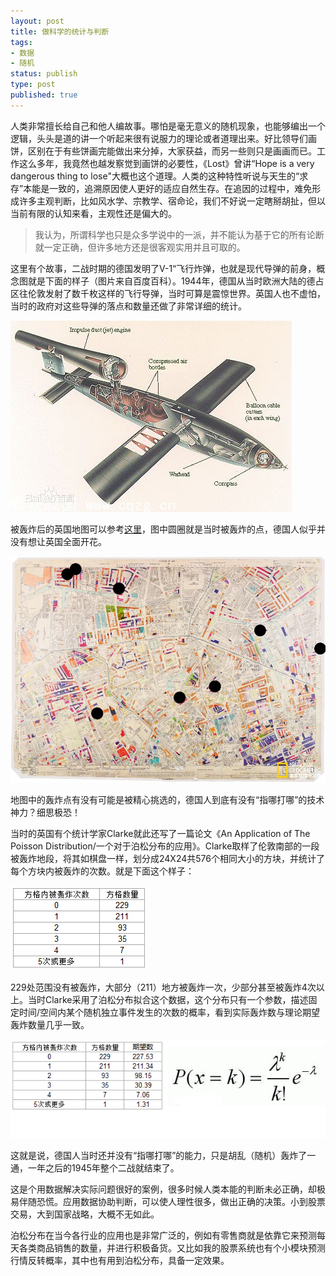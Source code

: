 ```yaml
--- 
layout: post
title: 做科学的统计与判断
tags: 
- 数据
- 随机
status: publish
type: post
published: true
---
```


人类非常擅长给自己和他人编故事。哪怕是毫无意义的随机现象，也能够编出一个逻辑，头头是道的讲一个听起来很有说服力的理论或者道理出来。好比领导们画饼，区别在于有些饼画完能做出来分掉，大家获益，而另一些则只是画画而已。工作这么多年，我竟然也越发察觉到画饼的必要性，《Lost》曾讲“Hope is a very dangerous thing to lose"大概也这个道理。人类的这种特性听说与天生的“求存”本能是一致的，追溯原因使人更好的适应自然生存。在追因的过程中，难免形成许多主观判断，比如风水学、宗教学、宿命论，我们不好说一定瞎掰胡扯，但以当前有限的认知来看，主观性还是偏大的。

>我认为，所谓科学也只是众多学说中的一派，并不能认为基于它的所有论断就一定正确，但许多地方还是很客观实用并且可取的。

这里有个故事，二战时期的德国发明了V-1“飞行炸弹，也就是现代导弹的前身，概念图就是下面的样子（图片来自百度百科）。1944年，德国从当时欧洲大陆的德占区往伦敦发射了数千枚这样的飞行导弹，当时可算是震惊世界。英国人也不虚怕，当时的政府对这些导弹的落点和数量还做了非常详细的统计。

<img src="/upload/pic/pois_1.jpg"/>

被轰炸后的英国地图可以参考[这里](http://www.nationalgeographic.com.cn/photography/galleries/3075.html "二战时伦敦大轰炸全貌再现")，图中圆圈就是当时被轰炸的点，德国人似乎并没有想让英国全面开花。

<img src="/upload/pic/pois_2.jpg"/>

地图中的轰炸点有没有可能是被精心挑选的，德国人到底有没有“指哪打哪”的技术神力？细思极恐！

当时的英国有个统计学家Clarke就此还写了一篇论文《An Application of The Poisson Distribution/一个对于泊松分布的应用》。Clarke取样了伦敦南部的一段被轰炸地段，将其如棋盘一样，划分成24X24共576个相同大小的方块，并统计了每个方块内被轰炸的次数。就是下面这个样子：

<img src="/upload/pic/pois_3.PNG"/>

229处范围没有被轰炸，大部分（211）地方被轰炸一次，少部分甚至被轰炸4次以上。当时Clarke采用了泊松分布拟合这个数据，这个分布只有一个参数，描述固定时间/空间内某个随机独立事件发生的次数的概率，看到实际轰炸数与理论期望轰炸数量几乎一致。

<img src="/upload/pic/pois_4.PNG"/>

这就是说，德国人当时还并没有“指哪打哪”的能力，只是胡乱（随机）轰炸了一通，一年之后的1945年整个二战就结束了。

这是个用数据解决实际问题很好的案例，很多时候人类本能的判断未必正确，却极易伴随恐慌。应用数据协助判断，可以使人理性很多，做出正确的决策。小到股票交易，大到国家战略，大概不无如此。

泊松分布在当今各行业的应用也是非常广泛的，例如有零售商就是依靠它来预测每天各类商品销售的数量，并进行积极备货。又比如我的股票系统也有个小模块预测行情反转概率，其中也有用到泊松分布，具备一定效果。





